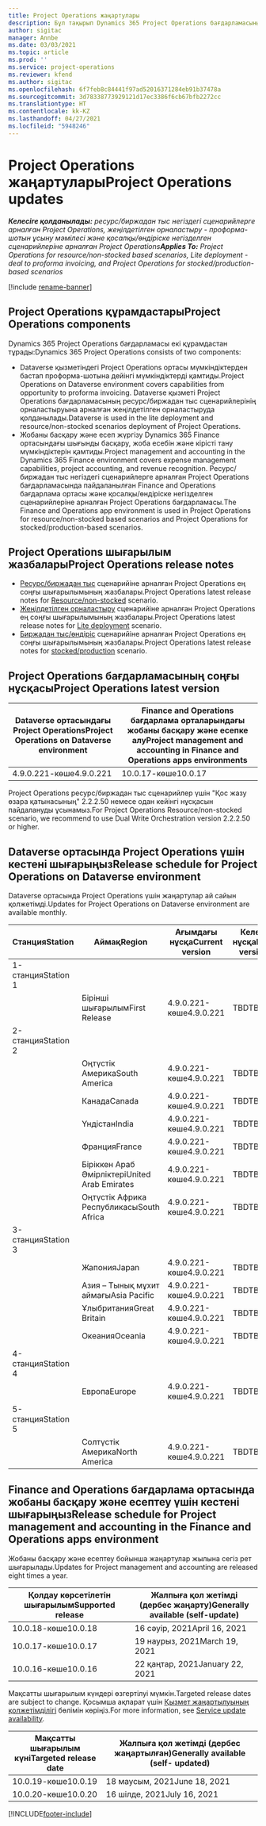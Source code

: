 ```yaml
---
title: Project Operations жаңартулары
description: Бұл тақырып Dynamics 365 Project Operations бағдарламасының шығарылған нұсқалары туралы ақпарат береді.
author: sigitac
manager: Annbe
ms.date: 03/03/2021
ms.topic: article
ms.prod: ''
ms.service: project-operations
ms.reviewer: kfend
ms.author: sigitac
ms.openlocfilehash: 6f7feb8c84441f97ad52016371284eb91b37478a
ms.sourcegitcommit: 3d78338773929121d17ec3386f6cb67bfb2272cc
ms.translationtype: HT
ms.contentlocale: kk-KZ
ms.lasthandoff: 04/27/2021
ms.locfileid: "5948246"
---
```

# <a name="project-operations-updates"></a><span data-ttu-id="9b642-103">Project Operations жаңартулары</span><span class="sxs-lookup"><span data-stu-id="9b642-103">Project Operations updates</span></span>

<span data-ttu-id="9b642-104">_**Келесіге қолданылады:** ресурс/биржадан тыс негіздегі сценарийлерге арналған Project Operations, жеңілдетілген орналастыру - проформа-шотын ұсыну мәмілесі және қосалқы/өндіріске негізделген сценарийлеріне арналған Project Operations_</span><span class="sxs-lookup"><span data-stu-id="9b642-104">_**Applies To:** Project Operations for resource/non-stocked based scenarios, Lite deployment - deal to proforma invoicing, and Project Operations for stocked/production-based scenarios_</span></span>

[!include [rename-banner](~/includes/cc-data-platform-banner.md)]

## <a name="project-operations-components"></a><span data-ttu-id="9b642-105">Project Operations құрамдастары</span><span class="sxs-lookup"><span data-stu-id="9b642-105">Project Operations components</span></span>

<span data-ttu-id="9b642-106">Dynamics 365 Project Operations бағдарламасы екі құрамдастан тұрады:</span><span class="sxs-lookup"><span data-stu-id="9b642-106">Dynamics 365 Project Operations consists of two components:</span></span>

- <span data-ttu-id="9b642-107">Dataverse қызметіндегі Project Operations ортасы мүмкіндіктерден бастап проформа-шотына дейінгі мүмкіндіктерді қамтиды.</span><span class="sxs-lookup"><span data-stu-id="9b642-107">Project Operations on Dataverse environment covers capabilities from opportunity to proforma invoicing.</span></span> <span data-ttu-id="9b642-108">Dataverse қызметі Project Operations бағдарламасының ресурс/биржадан тыс сценарийлерінің орналастыруына арналған жеңілдетілген орналастыруда қолданылады.</span><span class="sxs-lookup"><span data-stu-id="9b642-108">Dataverse is used in the lite deployment and resource/non-stocked scenarios deployment of Project Operations.</span></span>
- <span data-ttu-id="9b642-109">Жобаны басқару және есеп жүргізу Dynamics 365 Finance ортасындағы шығынды басқару, жоба есебін және кірісті тану мүмкіндіктерін қамтиды.</span><span class="sxs-lookup"><span data-stu-id="9b642-109">Project management and accounting in the Dynamics 365 Finance environment covers expense management capabilities, project accounting, and revenue recognition.</span></span> <span data-ttu-id="9b642-110">Ресурс/биржадан тыс негіздегі сценарийлерге арналған Project Operations бағдарламасында пайдаланылған Finance and Operations бағдарлама ортасы және қосалқы/өндіріске негізделген сценарийлеріне арналған Project Operations бағдарламасы.</span><span class="sxs-lookup"><span data-stu-id="9b642-110">The Finance and Operations app environment is used in Project Operations for resource/non-stocked based scenarios and Project Operations for stocked/production-based scenarios.</span></span>

## <a name="project-operations-release-notes"></a><span data-ttu-id="9b642-111">Project Operations шығарылым жазбалары</span><span class="sxs-lookup"><span data-stu-id="9b642-111">Project Operations release notes</span></span>
- <span data-ttu-id="9b642-112">[Ресурс/биржадан тыс](whats-new-apr-2021-resource-based.md) сценарийіне арналған Project Operations ең соңғы шығарылымының жазбалары.</span><span class="sxs-lookup"><span data-stu-id="9b642-112">Project Operations latest release notes for [Resource/non-stocked](whats-new-apr-2021-resource-based.md) scenario.</span></span>
- <span data-ttu-id="9b642-113">[Жеңілдетілген орналастыру](../pro/whats-new/whats-new-apr-2021-lite.md) сценарийіне арналған Project Operations ең соңғы шығарылымының жазбалары.</span><span class="sxs-lookup"><span data-stu-id="9b642-113">Project Operations latest release notes for [Lite deployment](../pro/whats-new/whats-new-apr-2021-lite.md) scenario.</span></span>
- <span data-ttu-id="9b642-114">[Биржадан тыс/өндіріс](../prod-pma/whats-new/whats-new-mar-2021-stocked.md) сценарийіне арналған Project Operations ең соңғы шығарылымының жазбалары.</span><span class="sxs-lookup"><span data-stu-id="9b642-114">Project Operations latest release notes for [stocked/production](../prod-pma/whats-new/whats-new-mar-2021-stocked.md) scenario.</span></span>

## <a name="project-operations-latest-version"></a><span data-ttu-id="9b642-115">Project Operations бағдарламасының соңғы нұсқасы</span><span class="sxs-lookup"><span data-stu-id="9b642-115">Project Operations latest version</span></span>

| <span data-ttu-id="9b642-116">Dataverse ортасындағы Project Operations</span><span class="sxs-lookup"><span data-stu-id="9b642-116">Project Operations on Dataverse environment</span></span> | <span data-ttu-id="9b642-117">Finance and Operations бағдарлама орталарындағы жобаны басқару және есепке алу</span><span class="sxs-lookup"><span data-stu-id="9b642-117">Project management and accounting in Finance and Operations apps environments</span></span> | 
| --- | --- |
| <span data-ttu-id="9b642-118">4.9.0.221-көше</span><span class="sxs-lookup"><span data-stu-id="9b642-118">4.9.0.221</span></span> | <span data-ttu-id="9b642-119">10.0.17-көше</span><span class="sxs-lookup"><span data-stu-id="9b642-119">10.0.17</span></span> |

<span data-ttu-id="9b642-120">Project Operations ресурс/биржадан тыс сценарийлер үшін "Қос жазу өзара қатынасының" 2.2.2.50 немесе одан кейінгі нұсқасын пайдалануды ұсынамыз.</span><span class="sxs-lookup"><span data-stu-id="9b642-120">For Project Operations Resource/non-stocked scenario, we recommend to use Dual Write Orchestration version 2.2.2.50 or higher.</span></span>

## <a name="release-schedule-for-project-operations-on-dataverse-environment"></a><span data-ttu-id="9b642-121">Dataverse ортасында Project Operations үшін кестені шығарыңыз</span><span class="sxs-lookup"><span data-stu-id="9b642-121">Release schedule for Project Operations on Dataverse environment</span></span>

<span data-ttu-id="9b642-122">Dataverse ортасында Project Operations үшін жаңартулар ай сайын қолжетімді.</span><span class="sxs-lookup"><span data-stu-id="9b642-122">Updates for Project Operations on Dataverse environment are available monthly.</span></span> 

| <span data-ttu-id="9b642-123">Станция</span><span class="sxs-lookup"><span data-stu-id="9b642-123">Station</span></span>   | <span data-ttu-id="9b642-124">Аймақ</span><span class="sxs-lookup"><span data-stu-id="9b642-124">Region</span></span>        | <span data-ttu-id="9b642-125">Ағымдағы нұсқа</span><span class="sxs-lookup"><span data-stu-id="9b642-125">Current version</span></span> | <span data-ttu-id="9b642-126">Келесі нұсқа</span><span class="sxs-lookup"><span data-stu-id="9b642-126">Next version</span></span> | <span data-ttu-id="9b642-127">Жалпыға қолжетімді</span><span class="sxs-lookup"><span data-stu-id="9b642-127">Generally available</span></span> |
|-----------|---------------|-----------------|--------------|---------------------|
| <span data-ttu-id="9b642-128">1-станция</span><span class="sxs-lookup"><span data-stu-id="9b642-128">Station 1</span></span> |   &nbsp;      |    &nbsp;       | &nbsp;       |      &nbsp;         |
|   &nbsp;  | <span data-ttu-id="9b642-129">Бірінші шығарылым</span><span class="sxs-lookup"><span data-stu-id="9b642-129">First Release</span></span> |  <span data-ttu-id="9b642-130">4.9.0.221-көше</span><span class="sxs-lookup"><span data-stu-id="9b642-130">4.9.0.221</span></span>       | <span data-ttu-id="9b642-131">TBD</span><span class="sxs-lookup"><span data-stu-id="9b642-131">TBD</span></span>     | <span data-ttu-id="9b642-132">30 сәуір 21</span><span class="sxs-lookup"><span data-stu-id="9b642-132">30-Apr-21</span></span>           |
| <span data-ttu-id="9b642-133">2-станция</span><span class="sxs-lookup"><span data-stu-id="9b642-133">Station 2</span></span> |   &nbsp;      |    &nbsp;       | &nbsp;       |      &nbsp;         |
|   &nbsp;  | <span data-ttu-id="9b642-134">Оңтүстік Америка</span><span class="sxs-lookup"><span data-stu-id="9b642-134">South America</span></span> |  <span data-ttu-id="9b642-135">4.9.0.221-көше</span><span class="sxs-lookup"><span data-stu-id="9b642-135">4.9.0.221</span></span>       | <span data-ttu-id="9b642-136">TBD</span><span class="sxs-lookup"><span data-stu-id="9b642-136">TBD</span></span>     | <span data-ttu-id="9b642-137">30 сәуір 21</span><span class="sxs-lookup"><span data-stu-id="9b642-137">30-Apr-21</span></span>           |
|    &nbsp; | <span data-ttu-id="9b642-138">Канада</span><span class="sxs-lookup"><span data-stu-id="9b642-138">Canada</span></span>        |  <span data-ttu-id="9b642-139">4.9.0.221-көше</span><span class="sxs-lookup"><span data-stu-id="9b642-139">4.9.0.221</span></span>       | <span data-ttu-id="9b642-140">TBD</span><span class="sxs-lookup"><span data-stu-id="9b642-140">TBD</span></span>     | <span data-ttu-id="9b642-141">30 сәуір 21</span><span class="sxs-lookup"><span data-stu-id="9b642-141">30-Apr-21</span></span>           |
|   &nbsp;  | <span data-ttu-id="9b642-142">Үндістан</span><span class="sxs-lookup"><span data-stu-id="9b642-142">India</span></span>         |  <span data-ttu-id="9b642-143">4.9.0.221-көше</span><span class="sxs-lookup"><span data-stu-id="9b642-143">4.9.0.221</span></span>       | <span data-ttu-id="9b642-144">TBD</span><span class="sxs-lookup"><span data-stu-id="9b642-144">TBD</span></span>     | <span data-ttu-id="9b642-145">30 сәуір 21</span><span class="sxs-lookup"><span data-stu-id="9b642-145">30-Apr-21</span></span>           |
|   &nbsp;  | <span data-ttu-id="9b642-146">Франция</span><span class="sxs-lookup"><span data-stu-id="9b642-146">France</span></span>         |  <span data-ttu-id="9b642-147">4.9.0.221-көше</span><span class="sxs-lookup"><span data-stu-id="9b642-147">4.9.0.221</span></span>       | <span data-ttu-id="9b642-148">TBD</span><span class="sxs-lookup"><span data-stu-id="9b642-148">TBD</span></span>     | <span data-ttu-id="9b642-149">30 сәуір 21</span><span class="sxs-lookup"><span data-stu-id="9b642-149">30-Apr-21</span></span>           |
|   &nbsp;  | <span data-ttu-id="9b642-150">Біріккен Араб Әмірліктері</span><span class="sxs-lookup"><span data-stu-id="9b642-150">United Arab Emirates</span></span>         |  <span data-ttu-id="9b642-151">4.9.0.221-көше</span><span class="sxs-lookup"><span data-stu-id="9b642-151">4.9.0.221</span></span>       | <span data-ttu-id="9b642-152">TBD</span><span class="sxs-lookup"><span data-stu-id="9b642-152">TBD</span></span>     | <span data-ttu-id="9b642-153">30 сәуір 21</span><span class="sxs-lookup"><span data-stu-id="9b642-153">30-Apr-21</span></span>           |
|   &nbsp;  | <span data-ttu-id="9b642-154">Оңтүстік Африка Республикасы</span><span class="sxs-lookup"><span data-stu-id="9b642-154">South Africa</span></span>         |  <span data-ttu-id="9b642-155">4.9.0.221-көше</span><span class="sxs-lookup"><span data-stu-id="9b642-155">4.9.0.221</span></span>       | <span data-ttu-id="9b642-156">TBD</span><span class="sxs-lookup"><span data-stu-id="9b642-156">TBD</span></span>     | <span data-ttu-id="9b642-157">30 сәуір 21</span><span class="sxs-lookup"><span data-stu-id="9b642-157">30-Apr-21</span></span>           |
| <span data-ttu-id="9b642-158">3-станция</span><span class="sxs-lookup"><span data-stu-id="9b642-158">Station 3</span></span>  |      &nbsp;   |     &nbsp;      |     &nbsp;   |      &nbsp;         |
|   &nbsp;  | <span data-ttu-id="9b642-159">Жапония</span><span class="sxs-lookup"><span data-stu-id="9b642-159">Japan</span></span>         |  <span data-ttu-id="9b642-160">4.9.0.221-көше</span><span class="sxs-lookup"><span data-stu-id="9b642-160">4.9.0.221</span></span>       | <span data-ttu-id="9b642-161">TBD</span><span class="sxs-lookup"><span data-stu-id="9b642-161">TBD</span></span>     | <span data-ttu-id="9b642-162">7 мамыр, 2021 жыл</span><span class="sxs-lookup"><span data-stu-id="9b642-162">07-May-21</span></span>           |
|   &nbsp;  | <span data-ttu-id="9b642-163">Азия – Тынық мұхит аймағы</span><span class="sxs-lookup"><span data-stu-id="9b642-163">Asia Pacific</span></span>  |  <span data-ttu-id="9b642-164">4.9.0.221-көше</span><span class="sxs-lookup"><span data-stu-id="9b642-164">4.9.0.221</span></span>       | <span data-ttu-id="9b642-165">TBD</span><span class="sxs-lookup"><span data-stu-id="9b642-165">TBD</span></span>     | <span data-ttu-id="9b642-166">7 мамыр, 2021 жыл</span><span class="sxs-lookup"><span data-stu-id="9b642-166">07-May-21</span></span>           |
|   &nbsp;  | <span data-ttu-id="9b642-167">Ұлыбритания</span><span class="sxs-lookup"><span data-stu-id="9b642-167">Great Britain</span></span> |  <span data-ttu-id="9b642-168">4.9.0.221-көше</span><span class="sxs-lookup"><span data-stu-id="9b642-168">4.9.0.221</span></span>       | <span data-ttu-id="9b642-169">TBD</span><span class="sxs-lookup"><span data-stu-id="9b642-169">TBD</span></span>     | <span data-ttu-id="9b642-170">7 мамыр, 2021 жыл</span><span class="sxs-lookup"><span data-stu-id="9b642-170">07-May-21</span></span>           |
|   &nbsp;  | <span data-ttu-id="9b642-171">Океания</span><span class="sxs-lookup"><span data-stu-id="9b642-171">Oceania</span></span>       |  <span data-ttu-id="9b642-172">4.9.0.221-көше</span><span class="sxs-lookup"><span data-stu-id="9b642-172">4.9.0.221</span></span>       | <span data-ttu-id="9b642-173">TBD</span><span class="sxs-lookup"><span data-stu-id="9b642-173">TBD</span></span>     | <span data-ttu-id="9b642-174">7 мамыр, 2021 жыл</span><span class="sxs-lookup"><span data-stu-id="9b642-174">07-May-21</span></span>           |
| <span data-ttu-id="9b642-175">4-станция</span><span class="sxs-lookup"><span data-stu-id="9b642-175">Station 4</span></span> |     &nbsp;    |     &nbsp;      |     &nbsp;   |      &nbsp;         |
|   &nbsp;  | <span data-ttu-id="9b642-176">Европа</span><span class="sxs-lookup"><span data-stu-id="9b642-176">Europe</span></span>        |  <span data-ttu-id="9b642-177">4.9.0.221-көше</span><span class="sxs-lookup"><span data-stu-id="9b642-177">4.9.0.221</span></span>       | <span data-ttu-id="9b642-178">TBD</span><span class="sxs-lookup"><span data-stu-id="9b642-178">TBD</span></span>     | <span data-ttu-id="9b642-179">14 мамыр, 2021 жыл</span><span class="sxs-lookup"><span data-stu-id="9b642-179">14-May-21</span></span>           |
| <span data-ttu-id="9b642-180">5-станция</span><span class="sxs-lookup"><span data-stu-id="9b642-180">Station 5</span></span> |     &nbsp;    |     &nbsp;      |     &nbsp;   |      &nbsp;         |
|   &nbsp;  | <span data-ttu-id="9b642-181">Солтүстік Америка</span><span class="sxs-lookup"><span data-stu-id="9b642-181">North America</span></span> |  <span data-ttu-id="9b642-182">4.9.0.221-көше</span><span class="sxs-lookup"><span data-stu-id="9b642-182">4.9.0.221</span></span>       | <span data-ttu-id="9b642-183">TBD</span><span class="sxs-lookup"><span data-stu-id="9b642-183">TBD</span></span>     | <span data-ttu-id="9b642-184">21 мамыр, 2021 жыл</span><span class="sxs-lookup"><span data-stu-id="9b642-184">21-May-21</span></span>           |

## <a name="release-schedule-for-project-management-and-accounting-in-the-finance-and-operations-apps-environment"></a><span data-ttu-id="9b642-185">Finance and Operations бағдарлама ортасында жобаны басқару және есептеу үшін кестені шығарыңыз</span><span class="sxs-lookup"><span data-stu-id="9b642-185">Release schedule for Project management and accounting in the Finance and Operations apps environment</span></span>

<span data-ttu-id="9b642-186">Жобаны басқару және есептеу бойынша жаңартулар жылына сегіз рет шығарылады.</span><span class="sxs-lookup"><span data-stu-id="9b642-186">Updates for Project management and accounting are released eight times a year.</span></span>

| <span data-ttu-id="9b642-187">Қолдау көрсетілетін шығарылым</span><span class="sxs-lookup"><span data-stu-id="9b642-187">Supported release</span></span> | <span data-ttu-id="9b642-188">Жалпыға қол жетімді (дербес жаңарту)</span><span class="sxs-lookup"><span data-stu-id="9b642-188">Generally available (self-update)</span></span> |
| --- | --- |
| <span data-ttu-id="9b642-189">10.0.18-көше</span><span class="sxs-lookup"><span data-stu-id="9b642-189">10.0.18</span></span> | <span data-ttu-id="9b642-190">16 сәуір, 2021</span><span class="sxs-lookup"><span data-stu-id="9b642-190">April 16, 2021</span></span> |
| <span data-ttu-id="9b642-191">10.0.17-көше</span><span class="sxs-lookup"><span data-stu-id="9b642-191">10.0.17</span></span> | <span data-ttu-id="9b642-192">19 наурыз, 2021</span><span class="sxs-lookup"><span data-stu-id="9b642-192">March 19, 2021</span></span> |
| <span data-ttu-id="9b642-193">10.0.16-көше</span><span class="sxs-lookup"><span data-stu-id="9b642-193">10.0.16</span></span> | <span data-ttu-id="9b642-194">22 қаңтар, 2021</span><span class="sxs-lookup"><span data-stu-id="9b642-194">January 22, 2021</span></span> |


<span data-ttu-id="9b642-195">Мақсатты шығарылым күндері өзгертілуі мүмкін.</span><span class="sxs-lookup"><span data-stu-id="9b642-195">Targeted release dates are subject to change.</span></span> <span data-ttu-id="9b642-196">Қосымша ақпарат үшін [Қызмет жаңартылуының қолжетімділігі](/dynamics365/fin-ops-core/fin-ops/get-started/public-preview-releases?toc=%2fdynamics365%2ffinance%2ftoc.json) бөлімін көріңіз.</span><span class="sxs-lookup"><span data-stu-id="9b642-196">For more information, see [Service update availability](/dynamics365/fin-ops-core/fin-ops/get-started/public-preview-releases?toc=%2fdynamics365%2ffinance%2ftoc.json).</span></span>

| <span data-ttu-id="9b642-197">Мақсатты шығарылым күні</span><span class="sxs-lookup"><span data-stu-id="9b642-197">Targeted release date</span></span> | <span data-ttu-id="9b642-198">Жалпыға қол жетімді (дербес жаңартылған)</span><span class="sxs-lookup"><span data-stu-id="9b642-198">Generally available (self- updated)</span></span> |
| --- | --- |
| <span data-ttu-id="9b642-199">10.0.19-көше</span><span class="sxs-lookup"><span data-stu-id="9b642-199">10.0.19</span></span> | <span data-ttu-id="9b642-200">18 маусым, 2021</span><span class="sxs-lookup"><span data-stu-id="9b642-200">June 18, 2021</span></span> |
| <span data-ttu-id="9b642-201">10.0.20-көше</span><span class="sxs-lookup"><span data-stu-id="9b642-201">10.0.20</span></span> | <span data-ttu-id="9b642-202">16 шілде, 2021</span><span class="sxs-lookup"><span data-stu-id="9b642-202">July 16, 2021</span></span> |


[!INCLUDE[footer-include](../includes/footer-banner.md)]